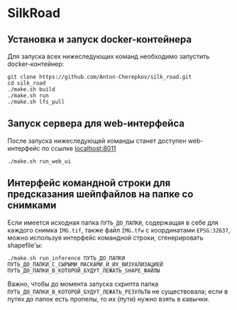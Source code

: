 # SilkRoad

## Установка и запуск docker-контейнера
Для запуска всех нижеследующих команд необходимо запустить docker-контейнер:
```
git clone https://github.com/Anton-Cherepkov/silk_road.git
cd silk_road
./make.sh build
./make.sh run
./make.sh lfs_pull
```
## Запуск сервера для web-интерфейса

После запуска нижеследующей команды станет доступен web-интерфейс по ссылке [localhost:8011](localhost:8011)
```
./make.sh run_web_ui
```

## Интерфейс командной строки для предсказания шейпфайлов на папке со снимками 

Если имеется исходная папка `ПУТЬ_ДО_ПАПКИ`, содержащая в себе для каждого снимка `IMG.tif`, также файл `IMG.tfw` с координатами `EPSG:32637`, можно используя интерфейс командной строки, сгенерировать shapefile'ы:

```
./make.sh run_inference ПУТЬ_ДО_ПАПКИ ПУТЬ_ДО_ПАПКИ_С_СЫРЫМИ_МАСКАМИ_И_ИХ_ВИЗУАЛИЗАЦИЕЙ ПУТЬ_ДО_ПАПКИ_В_КОТОРОЙ_БУДУТ_ЛЕЖАТЬ_SHAPE_ФАЙЛЫ
```
Важно, чтобы до момента запуска скрипта папка `ПУТЬ_ДО_ПАПКИ_В_КОТОРОЙ_БУДУТ_ЛЕЖАТЬ_РЕЗУЛЬТЫ` не существовала; если в путях до папок есть пропелы, то их (пути) нужно взять в кавычки.